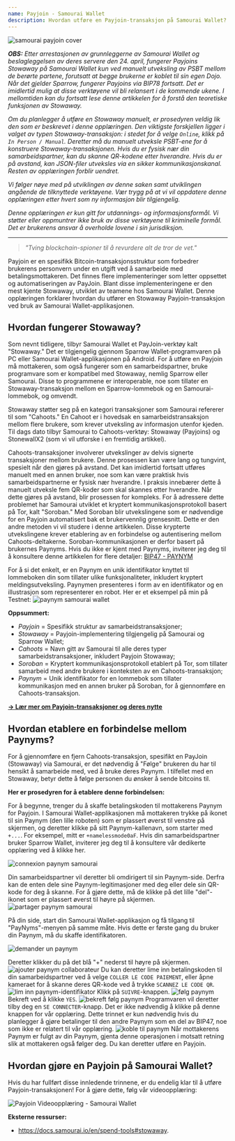```yaml
---
name: Payjoin - Samourai Wallet
description: Hvordan utføre en Payjoin-transaksjon på Samourai Wallet?
---
```

![samourai payjoin cover](assets/cover.webp)

***OBS:** Etter arrestasjonen av grunnleggerne av Samourai Wallet og beslagleggelsen av deres servere den 24. april, fungerer Payjoins Stowaway på Samourai Wallet kun ved manuelt utveksling av PSBT mellom de berørte partene, forutsatt at begge brukerne er koblet til sin egen Dojo. Når det gjelder Sparrow, fungerer Payjoins via BIP78 fortsatt. Det er imidlertid mulig at disse verktøyene vil bli relansert i de kommende ukene. I mellomtiden kan du fortsatt lese denne artikkelen for å forstå den teoretiske funksjonen av Stowaway.*

_Om du planlegger å utføre en Stowaway manuelt, er prosedyren veldig lik den som er beskrevet i denne opplæringen. Den viktigste forskjellen ligger i valget av typen Stowaway-transaksjon: i stedet for å velge `Online`, klikk på `In Person / Manual`. Deretter må du manuelt utveksle PSBT-ene for å konstruere Stowaway-transaksjonen. Hvis du er fysisk nær din samarbeidspartner, kan du skanne QR-kodene etter hverandre. Hvis du er på avstand, kan JSON-filer utveksles via en sikker kommunikasjonskanal. Resten av opplæringen forblir uendret._

_Vi følger nøye med på utviklingen av denne saken samt utviklingen angående de tilknyttede verktøyene. Vær trygg på at vi vil oppdatere denne opplæringen etter hvert som ny informasjon blir tilgjengelig._

_Denne opplæringen er kun gitt for utdannings- og informasjonsformål. Vi støtter eller oppmuntrer ikke bruk av disse verktøyene til kriminelle formål. Det er brukerens ansvar å overholde lovene i sin jurisdiksjon._

---

> *"Tving blockchain-spioner til å revurdere alt de tror de vet."*

Payjoin er en spesifikk Bitcoin-transaksjonsstruktur som forbedrer brukerens personvern under en utgift ved å samarbeide med betalingsmottakeren. Det finnes flere implementeringer som letter oppsettet og automatiseringen av PayJoin. Blant disse implementeringene er den mest kjente Stowaway, utviklet av teamene hos Samourai Wallet. Denne opplæringen forklarer hvordan du utfører en Stowaway Payjoin-transaksjon ved bruk av Samourai Wallet-applikasjonen.

## Hvordan fungerer Stowaway?

Som nevnt tidligere, tilbyr Samourai Wallet et PayJoin-verktøy kalt "Stowaway." Det er tilgjengelig gjennom Sparrow Wallet-programvaren på PC eller Samourai Wallet-applikasjonen på Android. For å utføre en Payjoin må mottakeren, som også fungerer som en samarbeidspartner, bruke programvare som er kompatibel med Stowaway, nemlig Sparrow eller Samourai. Disse to programmene er interoperable, noe som tillater en Stowaway-transaksjon mellom en Sparrow-lommebok og en Samourai-lommebok, og omvendt.

Stowaway støtter seg på en kategori transaksjoner som Samourai refererer til som "Cahoots." En Cahoot er i hovedsak en samarbeidstransaksjon mellom flere brukere, som krever utveksling av informasjon utenfor kjeden. Til dags dato tilbyr Samourai to Cahoots-verktøy: Stowaway (Payjoins) og StonewallX2 (som vi vil utforske i en fremtidig artikkel).

Cahoots-transaksjoner involverer utvekslinger av delvis signerte transaksjoner mellom brukere. Denne prosessen kan være lang og tungvint, spesielt når den gjøres på avstand. Det kan imidlertid fortsatt utføres manuelt med en annen bruker, noe som kan være praktisk hvis samarbeidspartnerne er fysisk nær hverandre. I praksis innebærer dette å manuelt utveksle fem QR-koder som skal skannes etter hverandre.
Når dette gjøres på avstand, blir prosessen for kompleks. For å adressere dette problemet har Samourai utviklet et kryptert kommunikasjonsprotokoll basert på Tor, kalt "Soroban." Med Soroban blir utvekslingene som er nødvendige for en Payjoin automatisert bak et brukervennlig grensesnitt. Dette er den andre metoden vi vil studere i denne artikkelen.
Disse krypterte utvekslingene krever etablering av en forbindelse og autentisering mellom Cahoots-deltakerne. Soroban-kommunikasjonen er derfor basert på brukernes Paynyms. Hvis du ikke er kjent med Paynyms, inviterer jeg deg til å konsultere denne artikkelen for flere detaljer: [BIP47 - PAYNYM](https://planb.network/tutorials/privacy/paynym-bip47)

For å si det enkelt, er en Paynym en unik identifikator knyttet til lommeboken din som tillater ulike funksjonaliteter, inkludert kryptert meldingsutveksling. Paynymen presenteres i form av en identifikator og en illustrasjon som representerer en robot. Her er et eksempel på min på Testnet: ![paynym samourai wallet](assets/en/1.webp)

**Oppsummert:**
- _Payjoin_ = Spesifikk struktur av samarbeidstransaksjoner;
- _Stowaway_ = Payjoin-implementering tilgjengelig på Samourai og Sparrow Wallet;
- _Cahoots_ = Navn gitt av Samourai til alle deres typer samarbeidstransaksjoner, inkludert Payjoin Stowaway;
- _Soroban_ = Kryptert kommunikasjonsprotokoll etablert på Tor, som tillater samarbeid med andre brukere i konteksten av en Cahoots-transaksjon;
- _Paynym_ = Unik identifikator for en lommebok som tillater kommunikasjon med en annen bruker på Soroban, for å gjennomføre en Cahoots-transaksjon.

[**-> Lær mer om Payjoin-transaksjoner og deres nytte**](https://planb.network/tutorials/privacy/payjoin)

## Hvordan etablere en forbindelse mellom Paynyms?

For å gjennomføre en fjern Cahoots-transaksjon, spesifikt en PayJoin (Stowaway) via Samourai, er det nødvendig å "Følge" brukeren du har til hensikt å samarbeide med, ved å bruke deres Paynym. I tilfellet med en Stowaway, betyr dette å følge personen du ønsker å sende bitcoins til.

**Her er prosedyren for å etablere denne forbindelsen:**

For å begynne, trenger du å skaffe betalingskoden til mottakerens Paynym for Payjoin. I Samourai Wallet-applikasjonen må mottakeren trykke på ikonet til sin Paynym (den lille roboten) som er plassert øverst til venstre på skjermen, og deretter klikke på sitt Paynym-kallenavn, som starter med `+...`. For eksempel, mitt er `+namelessmode0aF`. Hvis din samarbeidspartner bruker Sparrow Wallet, inviterer jeg deg til å konsultere vår dedikerte opplæring ved å klikke her.

![connexion paynym samourai](assets/notext/2.webp)

Din samarbeidspartner vil deretter bli omdirigert til sin Paynym-side. Derfra kan de enten dele sine Paynym-legitimasjoner med deg eller dele sin QR-kode for deg å skanne. For å gjøre dette, må de klikke på det lille "del"-ikonet som er plassert øverst til høyre på skjermen.
![partager paynym samourai](assets/en/1.webp)

På din side, start din Samourai Wallet-applikasjon og få tilgang til "PayNyms"-menyen på samme måte. Hvis dette er første gang du bruker din Paynym, må du skaffe identifikatoren.

![demander un paynym](assets/notext/3.webp)

Deretter klikker du på det blå "+" nederst til høyre på skjermen.
![ajouter paynym collaborateur](assets/notext/4.webp)
Du kan deretter lime inn betalingskoden til din samarbeidspartner ved å velge `COLLER LE CODE PAIEMENT`, eller åpne kameraet for å skanne deres QR-kode ved å trykke `SCANNEZ LE CODE QR`. ![lim inn paynym-identifikator](assets/notext/5.webp)
Klikk på `SUIVRE`-knappen.
![følg paynym](assets/notext/6.webp)
Bekreft ved å klikke `YES`.
![bekreft følg paynym](assets/notext/7.webp)
Programvaren vil deretter tilby deg en `SE CONNECTER`-knapp. Det er ikke nødvendig å klikke på denne knappen for vår opplæring. Dette trinnet er kun nødvendig hvis du planlegger å gjøre betalinger til den andre Paynym som en del av BIP47, noe som ikke er relatert til vår opplæring.
![koble til paynym](assets/notext/8.webp)
Når mottakerens Paynym er fulgt av din Paynym, gjenta denne operasjonen i motsatt retning slik at mottakeren også følger deg. Du kan deretter utføre en Payjoin.

## Hvordan gjøre en Payjoin på Samourai Wallet?

Hvis du har fullført disse innledende trinnene, er du endelig klar til å utføre Payjoin-transaksjonen! For å gjøre dette, følg vår videoopplæring:

![Payjoin Videoopplæring - Samourai Wallet](https://youtu.be/FXW6XZim0ww?si=EXalYwK1t9DT48aE)

**Eksterne ressurser:**
- https://docs.samourai.io/en/spend-tools#stowaway.